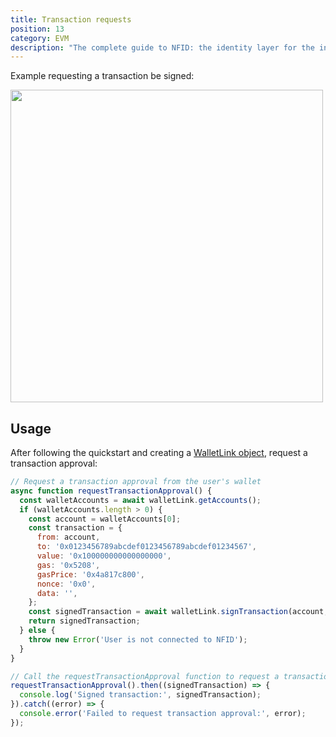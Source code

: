 ```yaml
---
title: Transaction requests
position: 13
category: EVM
description: "The complete guide to NFID: the identity layer for the internet."
---
```


Example requesting a transaction be signed:

<img src="../../buy.png" style="width:500px;margin:auto;"></img>

## Usage
After following the quickstart and creating a [WalletLink object](../getting-started/quickstart#create), request a transaction approval:

```javascript
// Request a transaction approval from the user's wallet
async function requestTransactionApproval() {
  const walletAccounts = await walletLink.getAccounts();
  if (walletAccounts.length > 0) {
    const account = walletAccounts[0];
    const transaction = {
      from: account,
      to: '0x0123456789abcdef0123456789abcdef01234567',
      value: '0x100000000000000000',
      gas: '0x5208',
      gasPrice: '0x4a817c800',
      nonce: '0x0',
      data: '',
    };
    const signedTransaction = await walletLink.signTransaction(account, transaction);
    return signedTransaction;
  } else {
    throw new Error('User is not connected to NFID');
  }
}

// Call the requestTransactionApproval function to request a transaction approval from the user
requestTransactionApproval().then((signedTransaction) => {
  console.log('Signed transaction:', signedTransaction);
}).catch((error) => {
  console.error('Failed to request transaction approval:', error);
});
```